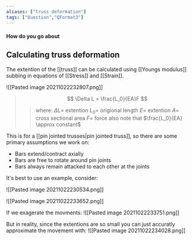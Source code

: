 ```yaml
---
aliases: ["truss deformation"]
tags: ["Question","QFormat3"]
---
```


#### How do you go about
## Calculating truss deformation
The extention of the [[truss]] can be calculated using [[Youngs modulus]] subbing in equations of [[Stress]] and [[Strain]].

![[Pasted image 20211022232807.png]]

> $$ \Delta L = \frac{L_0}{EA}F  $$ 
>> where:
>> $\Delta L=$ extention
>> $L_0=$ origional length
>> $E=$ extention
>> $A=$ cross sectional area
>> $F=$ force
> also note that $\frac{L_0}{EA} \approx constant$


This is for a [[pin jointed trusses|pin jointed truss]], so there are some primary assumptions we work on:
- Bars extend/contract axially
- Bars are free to rotate around pin joints
- Bars always remain attacked to each other at the joints

It's best to use an example, consider:

![[Pasted image 20211022230534.png]]

![[Pasted image 20211022233652.png]]

If we exagerate the movments:
![[Pasted image 20211022233751.png]]

But in reality, since the extentions are so small you can just accuratly approximate the movement with:
![[Pasted image 20211022234028.png]]

